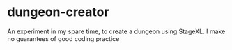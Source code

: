 # dungeon-creator
An experiment in my spare time, to create a dungeon using StageXL. I make no guarantees of good coding practice
